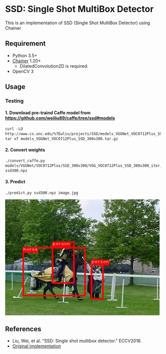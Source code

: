 # SSD: Single Shot MultiBox Detector

This is an implementation of SSD (Single Shot MultiBox Detector) using Chainer

## Requirement

- Python 3.5+
- [Chainer](https://github.com/pfnet/chainer) 1.20+
    - DilatedConvolution2D is required.
- OpenCV 3

## Usage
### Testing
#### 1\. Download pre-traind Caffe model from https://github.com/weiliu89/caffe/tree/ssd#models
```
curl -LO http://www.cs.unc.edu/%7Ewliu/projects/SSD/models_VGGNet_VOC0712Plus_SSD_300x300.tar.gz
tar xf models_VGGNet_VOC0712Plus_SSD_300x300.tar.gz
```
#### 2\. Convert weights
```
./convert_caffe.py models/VGGNet/VOC0712Plus/SSD_300x300/VGG_VOC0712Plus_SSD_300x300_iter_240000.caffemodel ssd300.npz
```
#### 3\. Predict
```
./predict.py ssd300.npz image.jpg
```
![result](result.jpg "result")

## References
+ Liu, Wei, et al. "SSD: Single shot multibox detector." ECCV2016.
+ [Original implementation](https://github.com/weiliu89/caffe/tree/ssd)
